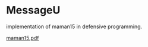 # MessageU
implementation of maman15 in defensive programming.

[maman15.pdf](https://github.com/raphick99/MessageU/files/7246401/mmn15-2021c.pdf)
